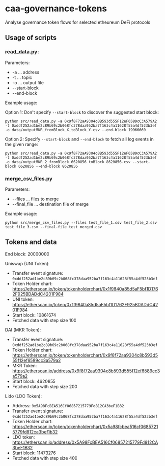 # caa-governance-tokens
Analyse governance token flows for selected etheureum DeFi protocols

## Usage of scripts

### read_data.py:

Parameters:
- -a ... address
- -t ... topic
- -o ... output file
- --start-block
- --end-block

Example usage:

Option 1: Don't specify `--start-block` to discover the suggested start block:
```
python src/read_data.py -a 0x9f8F72aA9304c8B593d555F12eF6589cC3A579A2 -t 0xddf252ad1be2c89b69c2b068fc378daa952ba7f163c4a11628f55a4df523b3ef -o data/outputMKR_fromBlock_X_toBlock_Y.csv --end-block 19966660
```

Option 2: Specify `--start-block` and `--end-block` to fetch all log events in the given range:
```
python src/read_data.py -a 0x9f8F72aA9304c8B593d555F12eF6589cC3A579A2 -t 0xddf252ad1be2c89b69c2b068fc378daa952ba7f163c4a11628f55a4df523b3ef -o data/outputMKR_2_fromBlock_6620856_toBlock_8620856.csv --start-block 6620856 --end-block 8620856
```

### merge_csv_files.py

Parameters:
- --files ... files to merge
- --final_file ... destination file of merge

Example usage:
```
python src/merge_csv_files.py --files test_file_1.csv test_file_2.csv test_file_3.csv --final-file test_merged.csv
```

## Tokens and data

End block: 20000000

Uniswap (UNI Token): 
- Transfer event signature: `0xddf252ad1be2c89b69c2b068fc378daa952ba7f163c4a11628f55a4df523b3ef`
- Token Holder chart: https://etherscan.io/token/tokenholderchart/0x1f9840a85d5aF5bf1D1762F925BDADdC4201F984
- UNI token: https://etherscan.io/token/0x1f9840a85d5aF5bf1D1762F925BDADdC4201F984
- Start block: 10861674
- Fetched data with step size 100

DAI (MKR Token):
- Transfer event signature: `0xddf252ad1be2c89b69c2b068fc378daa952ba7f163c4a11628f55a4df523b3ef`
- Token Holder chart: https://etherscan.io/token/tokenholderchart/0x9f8f72aa9304c8b593d555f12ef6589cc3a579a2
- MKR Token: https://etherscan.io/address/0x9f8f72aa9304c8b593d555f12ef6589cc3a579a2
- Start block: 4620855
- Fetched data with step size 200

Lido (LDO Token):
- Address: `0x5A98FcBEA516Cf06857215779Fd812CA3beF1B32`
- Transfer event signature: `0xddf252ad1be2c89b69c2b068fc378daa952ba7f163c4a11628f55a4df523b3ef`
- Token Holder chart: https://etherscan.io/token/tokenholderchart/0x5a98fcbea516cf06857215779fd812ca3bef1b32
- LDO token: https://etherscan.io/address/0x5A98FcBEA516Cf06857215779Fd812CA3beF1B32
- Start block: 11473276
- Fetched data with step size 400
